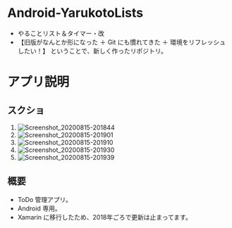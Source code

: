 # Android-YarukotoLists
- やることリスト＆タイマー・改
- 【旧版がなんとか形になった ＋ Git にも慣れてきた ＋ 環境をリフレッシュしたい！】 ということで、新しく作ったリポジトリ。

# アプリ説明
## スクショ
1. ![Screenshot_20200815-201844](https://user-images.githubusercontent.com/30644006/90317397-2b09af00-df64-11ea-8fb6-4b38a8dc4b5d.png)
2. ![Screenshot_20200815-201901](https://user-images.githubusercontent.com/30644006/90317400-2e9d3600-df64-11ea-841b-6f1fc1a38579.png)
3. ![Screenshot_20200815-201910](https://user-images.githubusercontent.com/30644006/90317401-2f35cc80-df64-11ea-830d-817f93a7703d.png)
4. ![Screenshot_20200815-201930](https://user-images.githubusercontent.com/30644006/90317402-2fce6300-df64-11ea-81d5-652a75b4d59d.png)
5. ![Screenshot_20200815-201939](https://user-images.githubusercontent.com/30644006/90317403-2fce6300-df64-11ea-8d86-b0301af4e50d.png)


## 概要
- ToDo 管理アプリ。
- Android 専用。
- Xamarin に移行したため、2018年ごろで更新は止まってます。


